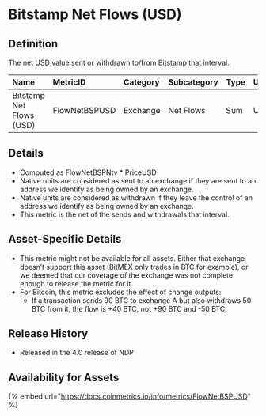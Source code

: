 # Bitstamp Net Flows \(USD\)

## Definition

The net USD value sent or withdrawn to/from Bitstamp that interval.

| Name | MetricID | Category | Subcategory | Type | Unit | Interval |
| :--- | :--- | :--- | :--- | :--- | :--- | :--- |
| Bitstamp Net Flows \(USD\) | FlowNetBSPUSD | Exchange | Net Flows | Sum | USD | 1 day |

## Details

* Computed as FlowNetBSPNtv \* PriceUSD
* Native units are considered as sent to an exchange if they are sent to an address we identify as being owned by an exchange.
* Native units are considered as withdrawn if they leave the control of an address we identify as being owned by an exchange.
* This metric is the net of the sends and withdrawals that interval.

## Asset-Specific Details

* This metric might not be available for all assets. Either that exchange doesn’t support this asset \(BitMEX only trades in BTC for example\), or we deemed that our coverage of the exchange was not complete enough to release the metric for it.
* For Bitcoin, this metric excludes the effect of change outputs:
  * If a transaction sends 90 BTC to exchange A but also withdraws 50 BTC from it, the flow is +40 BTC, not +90 BTC and -50 BTC.

## Release History

* Released in the 4.0 release of NDP

## Availability for Assets

{% embed url="https://docs.coinmetrics.io/info/metrics/FlowNetBSPUSD" %}



